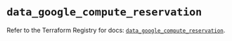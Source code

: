 # `data_google_compute_reservation`

Refer to the Terraform Registry for docs: [`data_google_compute_reservation`](https://registry.terraform.io/providers/hashicorp/google/6.11.0/docs/data-sources/compute_reservation).
